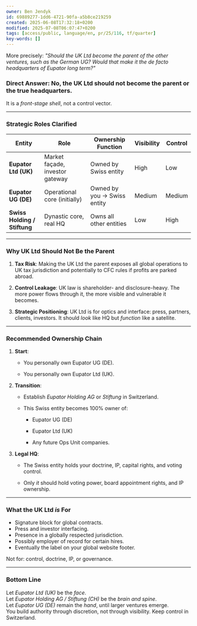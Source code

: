 ```yaml
---
owner: Ben Jendyk
id: 69889277-1dd6-4721-90fa-a5b8ce219259
created: 2025-06-08T17:32:18+0200
modified: 2025-07-08T06:07:47+0200
tags: [access/public, language/en, pr/25/116, tf/quarter]
key-words: []
---
```


More precisely: _"Should the UK Ltd become the parent of the other ventures, such as the German UG? Would that make it the de facto headquarters of Eupator long term?"_

### Direct Answer: **No, the UK Ltd should not become the parent or the true headquarters.**

It is a _front-stage shell_, not a control vector.

* * *

### Strategic Roles Clarified

| Entity | Role | Ownership Function | Visibility | Control | 
| ---- | ---- | ---- | ---- | ----  |
| **Eupator Ltd (UK)** | Market façade, investor gateway | Owned by Swiss entity | High | Low | 
| **Eupator UG (DE)** | Operational core (initially) | Owned by you → Swiss entity | Medium | Medium | 
| **Swiss Holding / Stiftung** | Dynastic core, real HQ | Owns all other entities | Low | High | 
* * *

### Why UK Ltd **Should Not Be the Parent**

1. **Tax Risk**: Making the UK Ltd the parent exposes all global operations to UK tax jurisdiction and potentially to CFC rules if profits are parked abroad.

2. **Control Leakage**: UK law is shareholder- and disclosure-heavy. The more power flows through it, the more visible and vulnerable it becomes.

3. **Strategic Positioning**: UK Ltd is for optics and interface: press, partners, clients, investors. It should _look_ like HQ but _function_ like a satellite.

* * *

### Recommended Ownership Chain

1. **Start**:

    - You personally own Eupator UG (DE).

    - You personally own Eupator Ltd (UK).

2. **Transition**:

    - Establish _Eupator Holding AG_ or _Stiftung_ in Switzerland.

    - This Swiss entity becomes 100% owner of:

        - Eupator UG (DE)

        - Eupator Ltd (UK)

        - Any future Ops Unit companies.

3. **Legal HQ**:

    - The Swiss entity holds your doctrine, IP, capital rights, and voting control.

    - Only _it_ should hold voting power, board appointment rights, and IP ownership.
* * *

### What the UK Ltd _is_ For

- Signature block for global contracts.
- Press and investor interfacing.
- Presence in a globally respected jurisdiction.
- Possibly employer of record for certain hires.
- Eventually the label on your global website footer.

Not for: control, doctrine, IP, or governance.

* * *

### Bottom Line

Let _Eupator Ltd (UK)_ be the _face_.  
Let _Eupator Holding AG / Stiftung (CH)_ be the _brain and spine_.  
Let _Eupator UG (DE)_ remain the _hand_, until larger ventures emerge.  
You build authority through discretion, not through visibility. Keep control in Switzerland.